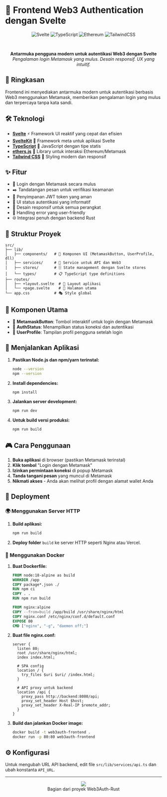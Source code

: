 # 🎨 Frontend Web3 Authentication dengan Svelte

<div align="center">

![Svelte](https://img.shields.io/badge/Svelte-4A4A55?style=for-the-badge&logo=svelte&logoColor=FF3E00)
![TypeScript](https://img.shields.io/badge/TypeScript-007ACC?style=for-the-badge&logo=typescript&logoColor=white)
![Ethereum](https://img.shields.io/badge/Ethereum-3C3C3D?style=for-the-badge&logo=Ethereum&logoColor=white)
![TailwindCSS](https://img.shields.io/badge/Tailwind_CSS-38B2AC?style=for-the-badge&logo=tailwind-css&logoColor=white)

<br>

**Antarmuka pengguna modern untuk autentikasi Web3 dengan Svelte**
<br>
*Pengalaman login Metamask yang mulus. Desain responsif. UX yang intuitif.*

</div>

## 🌟 Ringkasan

Frontend ini menyediakan antarmuka modern untuk autentikasi berbasis Web3 menggunakan Metamask, memberikan pengalaman login yang mulus dan terpercaya tanpa kata sandi.

## 🛠️ Teknologi

- **[Svelte](https://svelte.dev/)** ⚡ Framework UI reaktif yang cepat dan efisien
- **[SvelteKit](https://kit.svelte.dev/)** 🧩 Framework meta untuk aplikasi Svelte
- **[TypeScript](https://www.typescriptlang.org/)** 📝 JavaScript dengan tipe statis
- **[ethers.js](https://docs.ethers.io/)** 🔐 Library untuk interaksi Ethereum/Metamask
- **[Tailwind CSS](https://tailwindcss.com/)** 🎨 Styling modern dan responsif

## ✨ Fitur

- 🦊 Login dengan Metamask secara mulus
- ✒️ Tandatangan pesan untuk verifikasi keamanan
- 🔑 Penyimpanan JWT token yang aman
- 👤 UI status autentikasi yang informatif
- 📱 Desain responsif untuk semua perangkat 
- 🚨 Handling error yang user-friendly
- 🌐 Integrasi penuh dengan backend Rust

## 📂 Struktur Proyek

```
src/
├── lib/
│   ├── components/   # 🧱 Komponen UI (MetamaskButton, UserProfile, dll)
│   ├── services/     # 🔌 Service untuk API dan Web3
│   ├── stores/       # 🗄️ State management dengan Svelte stores
│   └── types/        # 📋 TypeScript type definitions
├── routes/
│   ├── +layout.svelte  # 📐 Layout aplikasi
│   └── +page.svelte    # 📄 Halaman utama
└── app.css           # 🎭 Style global
```

## 🧩 Komponen Utama

- 🔘 **MetamaskButton**: Tombol interaktif untuk login dengan Metamask
- 🚦 **AuthStatus**: Menampilkan status koneksi dan autentikasi
- 👤 **UserProfile**: Tampilan profil pengguna setelah login

## 🚀 Menjalankan Aplikasi

1. **Pastikan Node.js dan npm/yarn terinstal:**
   ```bash
   node --version
   npm --version
   ```

2. **Install dependencies:**
   ```bash
   npm install
   ```

3. **Jalankan server development:**
   ```bash
   npm run dev
   ```

4. **Untuk build versi produksi:**
   ```bash
   npm run build
   ```

## 🎮 Cara Penggunaan

1. **Buka aplikasi** di browser (pastikan Metamask terinstal)
2. **Klik tombol** "Login dengan Metamask"
3. **Izinkan permintaan koneksi** di popup Metamask
4. **Tanda tangani pesan** yang muncul di Metamask
5. **Nikmati akses** - Anda akan melihat profil dengan alamat wallet Anda

## 🔧 Deployment

### 🌍 Menggunakan Server HTTP

1. **Build aplikasi:**
   ```bash
   npm run build
   ```

2. **Deploy folder** `build` ke server HTTP seperti Nginx atau Vercel.

### 🐳 Menggunakan Docker

1. **Buat Dockerfile:**
   ```Dockerfile
   FROM node:18-alpine as build
   WORKDIR /app
   COPY package*.json ./
   RUN npm ci
   COPY . .
   RUN npm run build
   
   FROM nginx:alpine
   COPY --from=build /app/build /usr/share/nginx/html
   COPY nginx.conf /etc/nginx/conf.d/default.conf
   EXPOSE 80
   CMD ["nginx", "-g", "daemon off;"]
   ```

2. **Buat file nginx.conf:**
   ```nginx
   server {
     listen 80;
     root /usr/share/nginx/html;
     index index.html;
     
     # SPA config
     location / {
       try_files $uri $uri/ /index.html;
     }
     
     # API proxy untuk backend
     location /api {
       proxy_pass http://backend:8080/api;
       proxy_set_header Host $host;
       proxy_set_header X-Real-IP $remote_addr;
     }
   }
   ```

3. **Build dan jalankan Docker image:**
   ```bash
   docker build -t web3auth-frontend .
   docker run -p 80:80 web3auth-frontend
   ```

## ⚙️ Konfigurasi

Untuk mengubah URL API backend, edit file `src/lib/services/api.ts` dan ubah konstanta `API_URL`.

---

<div align="center">
<img src="https://img.shields.io/badge/Made%20with-Svelte-FF3E00?style=for-the-badge&logo=svelte">
<br>
Bagian dari proyek Web3Auth-Rust
</div>
